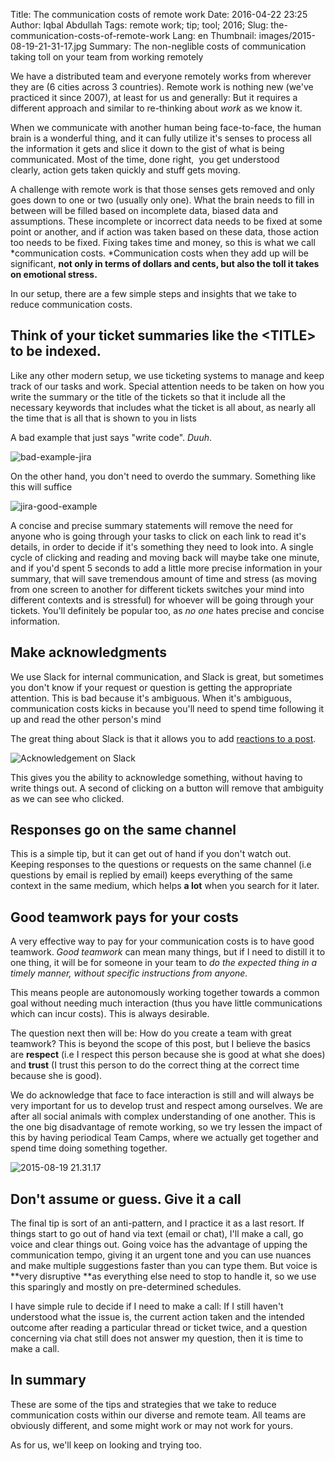 Title: The communication costs of remote work
Date: 2016-04-22 23:25
Author: Iqbal Abdullah
Tags: remote work; tip; tool; 2016; 
Slug: the-communication-costs-of-remote-work
Lang: en
Thumbnail: images/2015-08-19-21-31-17.jpg
Summary: The non-neglible costs of communication taking toll on your team from working remotely

We have a distributed team and everyone remotely works from wherever
they are (6 cities across 3 countries). Remote work is nothing new
(we've practiced it since 2007), at least for us and generally: But it
requires a different approach and similar to re-thinking about *work* as
we know it.

When we communicate with another human being face-to-face, the human
brain is a wonderful thing, and it can fully utilize it's senses to
process all the information it gets and slice it down to the gist of
what is being communicated. Most of the time, done right,  you get
understood clearly, action gets taken quickly and stuff gets moving.

A challenge with remote work is that those senses gets removed and only
goes down to one or two (usually only one). What the brain needs to fill
in between will be filled based on incomplete data, biased data and
assumptions. These incomplete or incorrect data needs to be fixed at
some point or another, and if action was taken based on these data,
those action too needs to be fixed. Fixing takes time and money, so this
is what we call *communication costs. *Communication costs when they add
up will be significant, **not only in terms of dollars and cents, but
also the toll it takes on emotional stress.**

In our setup, there are a few simple steps and insights that we take to
reduce communication costs.

Think of your ticket summaries like the &lt;TITLE&gt; to be indexed.
--------------------------------------------------------------------

Like any other modern setup, we use ticketing systems to manage and keep
track of our tasks and work. Special attention needs to be taken on how
you write the summary or the title of the tickets so that it include all
the necessary keywords that includes what the ticket is all about, as
nearly all the time that is all that is shown to you in lists

A bad example that just says "write code". *Duuh*. 

![bad-example-jira]({filename}/images/bad-example-jira.png)

On the other hand, you don't need to overdo the summary. Something like this will suffice

![jira-good-example]({filename}/images/jira-good-example.png) 

A concise and precise summary statements will remove the need for anyone
who is going through your tasks to click on each link to read it's
details, in order to decide if it's something they need to look into. A
single cycle of clicking and reading and moving back will maybe take one
minute, and if you'd spent 5 seconds to add a little more precise
information in your summary, that will save tremendous amount of time
and stress (as moving from one screen to another for different tickets
switches your mind into different contexts and is stressful) for whoever
will be going through your tickets. You'll definitely be popular too, as
*no one* hates precise and concise information.

Make acknowledgments
--------------------

We use Slack for internal communication, and Slack is great, but
sometimes you don't know if your request or question is getting the
appropriate attention. This is bad because it's ambiguous. When it's
ambiguous, communication costs kicks in because you'll need to spend
time following it up and read the other person's mind

The great thing about Slack is that it allows you to add [reactions to a
post](http://www.theverge.com/2015/7/9/8916347/slack-emoji-reactions).

![Acknowledgement on Slack]({filename}/images/ack.png)

This gives you the ability to acknowledge something, without having to
write things out. A second of clicking on a button will remove that
ambiguity as we can see who clicked.

Responses go on the same channel
--------------------------------

This is a simple tip, but it can get out of hand if you don't watch out.
Keeping responses to the questions or requests on the same channel (i.e
questions by email is replied by email) keeps everything of the same
context in the same medium, which helps **a lot** when you search for it
later.

Good teamwork pays for your costs
---------------------------------

A very effective way to pay for your communication costs is to have good
teamwork. *Good teamwork* can mean many things, but if I need to distill
it to one thing, it will be for someone in your team to *do the expected
thing in a timely manner, without specific instructions from anyone.*

This means people are autonomously working together towards a common
goal without needing much interaction (thus you have little
communications which can incur costs). This is always desirable.

The question next then will be: How do you create a team with great
teamwork? This is beyond the scope of this post, but I believe the
basics are **respect** (i.e I respect this person because she is good at
what she does) and **trust** (I trust this person to do the correct
thing at the correct time because she is good).

We do acknowledge that face to face interaction is still and will always
be very important for us to develop trust and respect among ourselves.
We are after all social animals with complex understanding of one
another. This is the one big disadvantage of remote working, so we try
lessen the impact of this by having periodical Team Camps, where we
actually get together and spend time doing something together.

![2015-08-19 21.31.17]({filename}/images/2015-08-19-21-31-17.jpg)

Don't assume or guess. Give it a call
-------------------------------------

The final tip is sort of an anti-pattern, and I practice it as a last
resort. If things start to go out of hand via text (email or chat), I'll
make a call, go voice and clear things out. Going voice has the
advantage of upping the communication tempo, giving it an urgent tone
and you can use nuances and make multiple suggestions faster than you
can type them. But voice is **very disruptive **as everything else need
to stop to handle it, so we use this sparingly and mostly on
pre-determined schedules.

I have simple rule to decide if I need to make a call: If I still
haven't understood what the issue is, the current action taken and the
intended outcome after reading a particular thread or ticket twice, and
a question concerning via chat still does not answer my question, then
it is time to make a call.

In summary
----------

These are some of the tips and strategies that we take to reduce
communication costs within our diverse and remote team. All teams are
obviously different, and some might work or may not work for yours.

As for us, we'll keep on looking and trying too.
